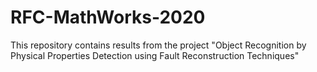 # RFC-MathWorks-2020
This repository contains results  from the project "Object Recognition by Physical Properties Detection using Fault Reconstruction Techniques"
